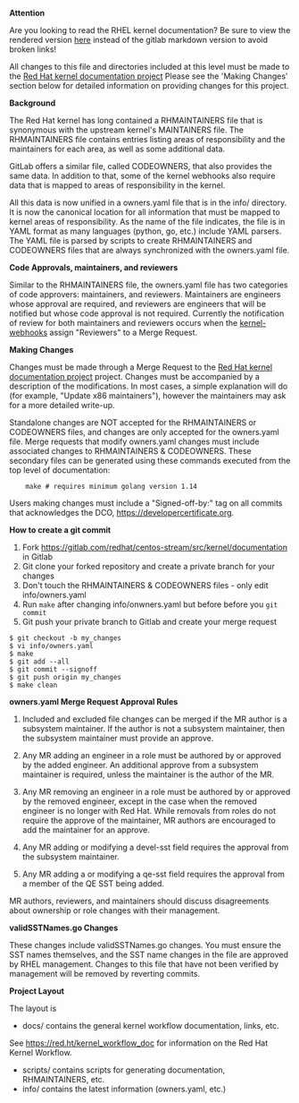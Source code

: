 **Attention**

Are you looking to read the RHEL kernel documentation? Be sure to view
the rendered version [here](https://redhat.gitlab.io/centos-stream/src/kernel/documentation/) instead of the gitlab markdown version to avoid
broken links!

All changes to this file and directories included at this level must be made
to the [Red Hat kernel documentation project](https://gitlab.com/redhat/centos-stream/src/kernel/documentation)
Please see the 'Making Changes' section below for detailed information on
providing changes for this project.

**Background**

The Red Hat kernel has long contained a RHMAINTAINERS file that is synonymous
with the upstream kernel's MAINTAINERS file.  The RHMAINTAINERS file contains
entries listing areas of responsibility and the maintainers for each area, as
well as some additional data.

GitLab offers a similar file, called CODEOWNERS, that also provides the same
data.  In addition to that, some of the kernel webhooks also require data that
is mapped to areas of responsibility in the kernel.

All this data is now unified in a owners.yaml file that is in the info/
directory.  It is now the canonical location for all information that must be
mapped to kernel areas of responsibility.  As the name of the file indicates,
the file is in YAML format as many languages (python, go, etc.) include
YAML parsers.  The YAML file is parsed by scripts to create RHMAINTAINERS
and CODEOWNERS files that are always synchronized with the owners.yaml file.

**Code Approvals, maintainers, and reviewers**

Similar to the RHMAINTAINERS file, the owners.yaml file has two categories of
code approvers: maintainers, and reviewers.  Maintainers are engineers whose
approval are required, and reviewers are engineers that will be notified but
whose code approval is not required. Currently the notification of review for
both maintainers and reviewers occurs when the [kernel-webhooks](https://gitlab.com/cki-project/kernel-webhooks/) assign
"Reviewers" to a Merge Request.

**Making Changes**

Changes must be made through a Merge Request to the [Red Hat kernel documentation project](https://gitlab.com/redhat/centos-stream/src/kernel/documentation) project.  Changes must be
accompanied by a description of the modifications.  In most cases, a simple
explanation will do (for example, "Update x86 maintainers"), however the
maintainers may ask for a more detailed write-up.

Standalone changes are NOT accepted for the RHMAINTAINERS or CODEOWNERS files,
and changes are only accepted for the owners.yaml file.  Merge requests that
modify owners.yaml changes must include associated changes to RHMAINTAINERS &
CODEOWNERS.  These secondary files can be generated using these commands
executed from the top level of documentation:

```
	make # requires minimum golang version 1.14
```

Users making changes must include a "Signed-off-by:" tag on all commits that
acknowledges the DCO, https://developercertificate.org.

**How to create a git commit**

1. Fork https://gitlab.com/redhat/centos-stream/src/kernel/documentation in Gitlab
2. Git clone your forked repository and create a private branch for your changes
3. Don't touch the RHMAINTAINERS & CODEOWNERS files - only edit info/owners.yaml
4. Run `make` after changing info/onwners.yaml but before before you `git commit`
5. Git push your private branch to Gitlab and create your merge request

```
$ git checkout -b my_changes
$ vi info/owners.yaml
$ make
$ git add --all
$ git commit --signoff
$ git push origin my_changes
$ make clean
```

**owners.yaml Merge Request Approval Rules**

1.  Included and excluded file changes can be merged if the MR author is a subsystem maintainer.
If the author is not a subsystem maintainer, then the subsystem maintainer must provide an approve.

2.  Any MR adding an engineer in a role must be authored by or approved by the added engineer.
An additional approve from a subsystem maintainer is required, unless the maintainer is the author
of the MR.

3.  Any MR removing an engineer in a role must be authored by or approved by the removed engineer,
except in the case when the removed engineer is no longer with Red Hat.  While removals from roles
do not require the approve of the maintainer, MR authors are encouraged to add the maintainer for
an approve.

4.  Any MR adding or modifying a devel-sst field requires the approval from
the subsystem maintainer.

5. Any MR adding a or modifying a qe-sst field requires the approval from a member of
the QE SST being added.

MR authors, reviewers, and maintainers should discuss disagreements about ownership or role changes
with their management.

**validSSTNames.go Changes**

These changes include validSSTNames.go changes.  You must ensure the SST names themselves, and the SST name changes in the file are approved by RHEL management.  Changes to this file that have not been verified by management will be removed by reverting commits.

**Project Layout**

The layout is

- docs/ contains the general kernel workflow documentation, links, etc.

See https://red.ht/kernel_workflow_doc for information on the Red Hat Kernel
Workflow.

- scripts/ contains scripts for generating documentation, RHMAINTAINERS, etc.
- info/ contains the latest information (owners.yaml, etc.)


